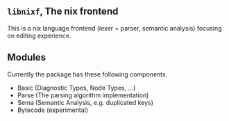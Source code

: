 ## `libnixf`, The nix frontend

This is a nix language frontend (lexer + parser, semantic analysis) focusing on editing experience.

## Modules

Currently the package has these following components.

* Basic (Diagnostic Types, Node Types, ...)
* Parse (The parsing algorithm implementation)
* Sema (Semantic Analysis, e.g. duplicated keys)
* Bytecode (experimental)


